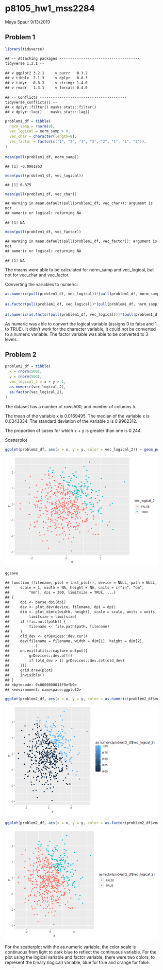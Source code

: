 p8105\_hw1\_mss2284
================
Maya Spaur
9/13/2019

## Problem 1

``` r
library(tidyverse)
```

    ## -- Attaching packages ------------------------------------- tidyverse 1.2.1 --

    ## v ggplot2 3.2.1     v purrr   0.3.2
    ## v tibble  2.1.3     v dplyr   0.8.3
    ## v tidyr   0.8.3     v stringr 1.4.0
    ## v readr   1.3.1     v forcats 0.4.0

    ## -- Conflicts ---------------------------------------- tidyverse_conflicts() --
    ## x dplyr::filter() masks stats::filter()
    ## x dplyr::lag()    masks stats::lag()

``` r
problem1_df = tibble(
  norm_samp = rnorm(8),
  vec_logical = norm_samp > 0,
  vec_char = character(length=8),
  vec_factor = factor(c("1", "2", "3", "3", "2", "1", "1", "2")),
)

mean(pull(problem1_df, norm_samp))
```

    ## [1] -0.0901863

``` r
mean(pull(problem1_df, vec_logical))
```

    ## [1] 0.375

``` r
mean(pull(problem1_df, vec_char))
```

    ## Warning in mean.default(pull(problem1_df, vec_char)): argument is not
    ## numeric or logical: returning NA

    ## [1] NA

``` r
mean(pull(problem1_df, vec_factor))
```

    ## Warning in mean.default(pull(problem1_df, vec_factor)): argument is not
    ## numeric or logical: returning NA

    ## [1] NA

The means were able to be calculated for norm\_samp and vec\_logical,
but not for vec\_char and vec\_factor.

Converting the variables to
numeric:

``` r
as.numeric(pull(problem1_df, vec_logical))*(pull(problem1_df, norm_samp))

as.factor(pull(problem1_df, vec_logical))*(pull(problem1_df, norm_samp))

as.numeric(as.factor(pull(problem1_df, vec_logical)))*(pull(problem1_df, norm_samp))
```

As numeric was able to convert the logical variable (assigns 0 to false
and 1 to TRUE). It didn’t work for the character variable, it could not
be converted to a numeric variable. The factor variable was able to be
converted to 3 levels.

## Problem 2

``` r
problem2_df = tibble(
  x = rnorm(500),
  y = rnorm(500),
  vec_logical_2 = x + y > 1,
  as.numeric(vec_logical_2),
  as.factor(vec_logical_2),
)
```

The dataset has a number of rows500, and number of columns 5.

The mean of the variable x is 0.0169495. The median of the variable x is
0.0343334. The standard deviation of the variable x is 0.9962312.

The proportion of cases for which x + y is greater than one is
0.244.

Scatterplot

``` r
ggplot(problem2_df, aes(x = x, y = y, color = vec_logical_2)) + geom_point()
```

![](p8105_hw1_mss2284_files/figure-gfm/scatter-1.png)<!-- -->

``` r
ggsave
```

    ## function (filename, plot = last_plot(), device = NULL, path = NULL, 
    ##     scale = 1, width = NA, height = NA, units = c("in", "cm", 
    ##         "mm"), dpi = 300, limitsize = TRUE, ...) 
    ## {
    ##     dpi <- parse_dpi(dpi)
    ##     dev <- plot_dev(device, filename, dpi = dpi)
    ##     dim <- plot_dim(c(width, height), scale = scale, units = units, 
    ##         limitsize = limitsize)
    ##     if (!is.null(path)) {
    ##         filename <- file.path(path, filename)
    ##     }
    ##     old_dev <- grDevices::dev.cur()
    ##     dev(filename = filename, width = dim[1], height = dim[2], 
    ##         ...)
    ##     on.exit(utils::capture.output({
    ##         grDevices::dev.off()
    ##         if (old_dev > 1) grDevices::dev.set(old_dev)
    ##     }))
    ##     grid.draw(plot)
    ##     invisible()
    ## }
    ## <bytecode: 0x0000000011f9efb0>
    ## <environment: namespace:ggplot2>

``` r
ggplot(problem2_df, aes(x = x, y = y, color = as.numeric(problem2_df$vec_logical_2))) + geom_point()
```

![](p8105_hw1_mss2284_files/figure-gfm/scatter-2.png)<!-- -->

``` r
ggplot(problem2_df, aes(x = x, y = y, color = as.factor(problem2_df$vec_logical_2))) + geom_point()
```

![](p8105_hw1_mss2284_files/figure-gfm/scatter-3.png)<!-- -->

For the scatterplot with the as.numeric variable, the color scale is
continuous from light to dark blue to reflect the continuous variable.
For the plot using the logical variable and factor variable, there were
two colors, to represent the binary (logical) variable, blue for true
and orange for false.

